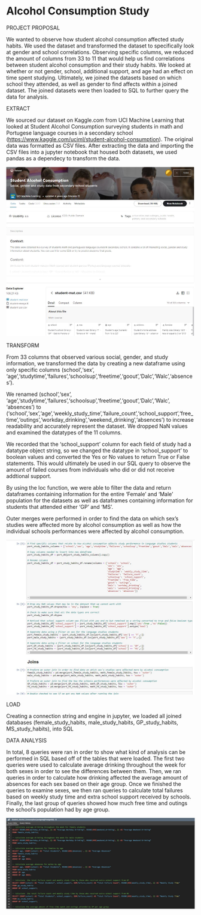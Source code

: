 # Alcohol Consumption Study

PROJECT PROPOSAL

We wanted to observe how student alcohol consumption affected study habits. We used the dataset and transformed the dataset to specifically look at gender and school correlations. Observing specific columns, we reduced the amount of columns from 33 to 11 that would help us find correlations between student alcohol consumption and their study habits. We looked at whether or not gender, school, additional support, and age had an effect on time spent studying. Ultimately, we joined the datasets based on which school they attended, as well as gender to find affects within a joined dataset. The joined datasets were then loaded to SQL to further query the data for analysis.

EXTRACT

We sourced our dataset on Kaggle.com from UCI Machine Learning that looked at Student Alcohol Consumption surveying students in math and Portugese language courses in a secondary school (https://www.kaggle.com/uciml/student-alcohol-consumption). The original data was formatted as CSV files. After extracting the data and importing the CSV files into a jupyter notebook that housed both datasets, we used pandas as a dependecy to transform the data. 

![](images/site.jpg)

TRANSFORM

From 33 columns that observed various social, gender, and study information, we transformed the data by creating a new dataframe using only specific columns (school’,‘sex’, ‘age’,‘studytime’,‘failures’,‘schoolsup’,‘freetime’,‘goout’,‘Dalc’,‘Walc’,‘absences’).

We renamed (school’,‘sex’, ‘age’,‘studytime’,‘failures’,‘schoolsup’,‘freetime’,‘goout’,‘Dalc’,‘Walc’, ‘absences’) to (‘school’,‘sex’,‘age’,‘weekly_study_time’,‘failure_count’,‘school_support’,‘free_time’,‘outings’,‘workday_drinking’,‘weekend_drinking’,‘absences’) to increase readability and accurately represent the dataset. We dropped NaN values and examined the datatypes of the 11 columns.

We recorded that the ‘school_support’ column for each field of study had a datatype object string, so we changed the datatype in ‘school_support’ to boolean values and converted the Yes or No values to return True or False statements. This would ultimately be used in our SQL query to observe the amount of failed courses from individuals who did or did not receive addtional support. 

By using the loc function, we were able to filter the data and return dataframes containing information for the entire ‘Female’ and ‘Male’ population for the datasets as well as dataframes containing information for students that attended either ‘GP’ and ‘MS’.

Outer merges were performed in order to find the data on which sex’s studies were affected more by alcohol consumption as well as how the individual schools performances were affected by alcohol consumption.

![](images/etl.jpg)

LOAD

Creating a connection string and engine in jupyter, we loaded all joined databases (female_study_habits, male_study_habits, GP_study_habits, MS_study_habits), into SQL

DATA ANALYSIS

In total, 8 queries were ran in order to show what kind of analysis can be performed in SQL based off of the tables that were loaded. The first two queries were used to calculate average drinking throughout the week for both sexes in order to see the differences between them. Then, we ran queries in order to calculate how drinking affected the average amount of absences for each sex based on their age group. Once we finished the queries to examine sexes, we then ran queries to calculate total failures based on weekly study time and extra school support received by schools. Finally, the last group of queries showed how much free time and outings the school’s population had by age group.

![](images/sql.jpg)
